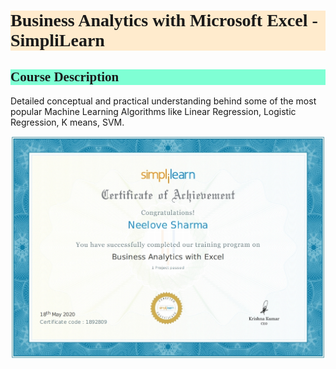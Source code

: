 <h1 style="background-color:BlanchedAlmond;font-family:Candara;">Business Analytics with Microsoft Excel - SimpliLearn</h1>

<h2 style="background-color:Aquamarine;font-family:Candara;">Course Description</h2>

Detailed conceptual and practical understanding behind some of the most popular Machine Learning Algorithms like Linear Regression, Logistic Regression, K means, SVM.

<img src="/images/BASL.jpg?raw=true"/>
